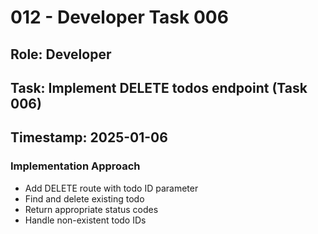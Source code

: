 # 012 - Developer Task 006

## Role: Developer
## Task: Implement DELETE todos endpoint (Task 006)
## Timestamp: 2025-01-06

### Implementation Approach
- Add DELETE route with todo ID parameter
- Find and delete existing todo
- Return appropriate status codes
- Handle non-existent todo IDs